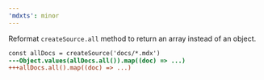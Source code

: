 ```yaml
---
'mdxts': minor
---
```


Reformat `createSource.all` method to return an array instead of an object.

```diff
const allDocs = createSource('docs/*.mdx')
---Object.values(allDocs.all()).map((doc) => ...)
+++allDocs.all().map((doc) => ...)
```
